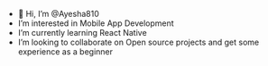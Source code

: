 - 👋 Hi, I’m @Ayesha810
-  I’m interested in Mobile App Development 
-  I’m currently learning React Native 
-  I’m looking to collaborate on Open source projects and get some experience as a beginner


<!---
Ayesha810/Ayesha810 is a ✨ special ✨ repository because its `README.md` (this file) appears on your GitHub profile.
You can click the Preview link to take a look at your changes.
--->
